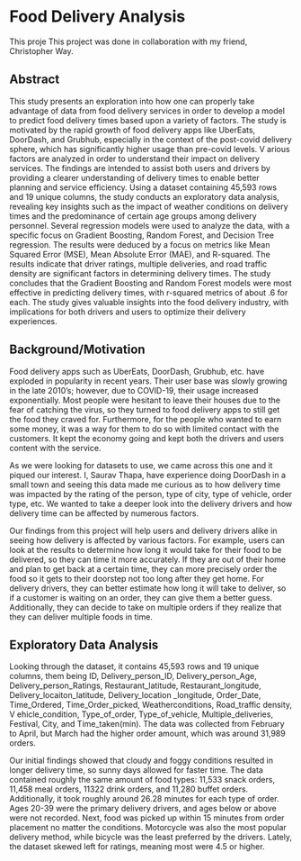 # Food Delivery Analysis

This proje
This project was done in collaboration with my friend, Christopher Way.


## Abstract

This study presents an exploration into how one can properly take advantage of data from food delivery services in order to develop a model to predict food delivery times based upon a variety of factors. The study is motivated by the rapid growth of food delivery apps like UberEats, DoorDash, and Grubhub, especially in the context of the post-covid delivery sphere, which has significantly higher usage than pre-covid levels. V arious factors are analyzed in order to understand their impact on delivery services. The findings are intended to assist both users and drivers by providing a clearer understanding of delivery times to enable better planning and service efficiency. Using a dataset containing 45,593 rows and 19 unique columns, the study conducts an exploratory data analysis, revealing key insights such as the impact of weather conditions on delivery times and the predominance of certain age groups among delivery personnel. Several regression models were used to analyze the data, with a specific focus on Gradient Boosting, Random Forest, and Decision Tree regression. The results were deduced by a focus on metrics like Mean Squared Error (MSE), Mean Absolute Error (MAE), and R-squared. The results indicate that driver ratings, multiple deliveries, and road traffic density are significant factors in determining delivery times. The study concludes that the Gradient Boosting and Random Forest models were most effective in predicting delivery times, with r-squared metrics of about .6 for each. The study gives valuable insights into the food delivery industry, with implications for both drivers and users to optimize their delivery experiences.

## Background/Motivation

Food delivery apps such as UberEats, DoorDash, Grubhub, etc. have exploded in popularity in recent years. Their user base was slowly growing in the late 2010’s; however, due to COVID-19, their usage increased exponentially. Most people were hesitant to leave their houses due to the fear of catching the virus, so they turned to food delivery apps to still get the food they craved for. Furthermore, for the people who wanted to earn some money, it was a way for them to do so with limited contact with the customers. It kept the economy going and kept both the drivers and users content with the service.

As we were looking for datasets to use, we came across this one and it piqued our interest. I, Saurav Thapa, have experience doing DoorDash in a small town and seeing this data made me curious as to how delivery time was impacted by the rating of the person, type of city, type of vehicle, order type, etc. We wanted to take a deeper look into the delivery drivers and how delivery time can be affected by numerous factors.

Our findings from this project will help users and delivery drivers alike in seeing how delivery is affected by various factors. For example, users can look at the results to determine how long it would take for their food to be delivered, so they can time it more accurately. If they are out of their home and plan to get back at a certain time, they can more precisely order the food so it gets to their doorstep not too long after they get home. For delivery drivers, they can better estimate how long it will take to deliver, so if a customer is waiting on an order, they can give them a better guess. Additionally, they can decide to take on multiple orders if they realize that they can deliver multiple foods in time.

## Exploratory Data Analysis

Looking through the dataset, it contains 45,593 rows and 19 unique columns, them being ID, Delivery_person_ID, Delivery_person_Age, Delivery_person_Ratings, Restaurant_latitude, Restaurant_longitude, Delivery_locaiton_latitude, Delivery_location _longitude, Order_Date, Time_Ordered, Time_Order_picked, Weatherconditions, Road_traffic density, V ehicle_condition, Type_of_order, Type_of_vehicle, Multiple_deliveries, Festival, City, and Time_taken(min). The data was collected from February to April, but March had the higher order amount, which was around 31,989 orders.



Our initial findings showed that cloudy and foggy conditions resulted in longer delivery time, so sunny days allowed for faster time. The data contained roughly the same amount of food types: 11,533 snack orders, 11,458 meal orders, 11322 drink orders, and 11,280 buffet orders. Additionally, it took roughly around 26.28 minutes for each type of order. Ages 20-39 were the primary delivery drivers, and ages below or above were not recorded. Next, food was picked up within 15 minutes from order placement no matter the conditions. Motorcycle was also the most popular delivery method, while bicycle was the least preferred by the drivers. Lately, the dataset skewed left for ratings, meaning most were 4.5 or higher.
